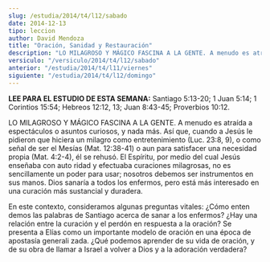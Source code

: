```yaml
---
slug: /estudia/2014/t4/l12/sabado
date: 2014-12-13
tipo: leccion
author: David Mendoza
title: "Oración, Sanidad y Restauración"
description: "LO MILAGROSO Y MÁGICO FASCINA A LA GENTE. A menudo es atraída a espectáculos o asuntos curiosos, y nada más. Así que, cuando a Jesús le pidieron que hiciera un milagro como entretenimiento (Luc. 23:8, 9), o como señal de ser el Mesías (Mat. 12:38-41) o aun para satisfacer una necesidad propia (Mat. 4:2-4), él se rehusó"
versiculo: "/versiculo/2014/t4/l12/sabado"
anterior: "/estudia/2014/t4/l11/viernes"
siguiente: "/estudia/2014/t4/l12/domingo"
---
```


**LEE PARA EL ESTUDIO DE ESTA SEMANA:** Santiago 5:13-20; 1 Juan 5:14; 1 Corintios 15:54; Hebreos 12:12, 13; Juan 8:43-45; Proverbios 10:12.

LO MILAGROSO Y MÁGICO FASCINA A LA GENTE. A menudo es atraída a espectáculos o asuntos curiosos, y nada más. Así que, cuando a Jesús le pidieron que hiciera un milagro como entretenimiento (Luc. 23:8, 9), o como señal de ser el Mesías (Mat. 12:38-41) o aun para satisfacer una necesidad propia (Mat. 4:2-4), él se rehusó. El Espíritu, por medio del cual Jesús enseñaba con auto ridad y efectuaba curaciones milagrosas, no es sencillamente un poder para usar; nosotros debemos ser instrumentos en sus manos. Dios sanaría a todos los enfermos, pero está más interesado en una curación más sustancial y duradera.

En este contexto, consideramos algunas preguntas vitales: ¿Cómo enten demos las palabras de Santiago acerca de sanar a los enfermos? ¿Hay una relación entre la curación y el perdón en respuesta a la oración? Se presenta a Elías como un importante modelo de oración en una época de apostasía generali zada. ¿Qué podemos aprender de su vida de oración, y de su obra de llamar a Israel a volver a Dios y a la adoración verdadera?

